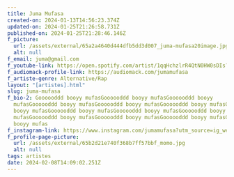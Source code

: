 ```yaml
---
title: Juma Mufasa
created-on: 2024-01-13T14:56:23.374Z
updated-on: 2024-01-25T21:26:58.731Z
published-on: 2024-01-25T21:28:46.146Z
f_picture:
  url: /assets/external/65a2a4640d444dfb5dd3d007_juma-mufasa20image.jpg
  alt: null
f_email: juma@gmail.com
f_youtube-link: https://open.spotify.com/artist/1qqHchzlrR4QtN0HW0sDIs?si=Ml8S8qs1R-CJzfCDra3s4g
f_audiomack-profile-link: https://audiomack.com/jumamufasa
f_artiste-genre: Alternative/Rap
layout: "[artistes].html"
slug: juma-mufasa
f_bio-2: Goooooddd booyy mufasGoooooddd booyy mufasGoooooddd booyy
  mufasGoooooddd booyy mufasGoooooddd booyy mufasGoooooddd booyy mufasGoooooddd
  booyy mufasGoooooddd booyy mufasGoooooddd booyy mufasGoooooddd booyy
  mufasGoooooddd booyy mufasGoooooddd booyy mufasGoooooddd booyy mufasGoooooddd
  booyy mufas
f_instagram-link: https://www.instagram.com/jumamufasa?utm_source=ig_web_button_share_sheet&igsh=ZDNlZDc0MzIxNw==
f_profile-page-picture:
  url: /assets/external/65b2d21e740f368b7ff57bbf_momo.jpg
  alt: null
tags: artistes
date: 2024-02-08T14:09:02.251Z
---
```

